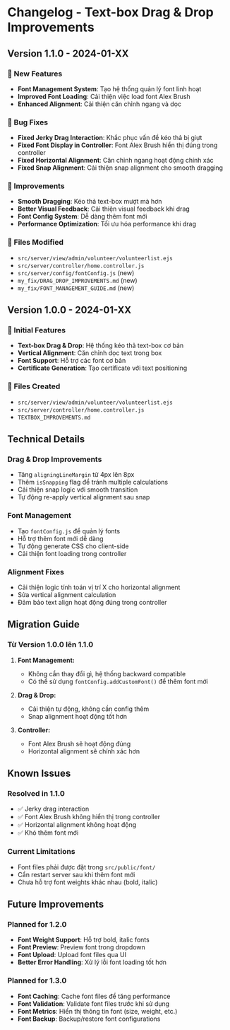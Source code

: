 # Changelog - Text-box Drag & Drop Improvements

## Version 1.1.0 - 2024-01-XX

### 🚀 New Features

- **Font Management System**: Tạo hệ thống quản lý font linh hoạt
- **Improved Font Loading**: Cải thiện việc load font Alex Brush
- **Enhanced Alignment**: Cải thiện căn chỉnh ngang và dọc

### 🐛 Bug Fixes

- **Fixed Jerky Drag Interaction**: Khắc phục vấn đề kéo thả bị giựt
- **Fixed Font Display in Controller**: Font Alex Brush hiển thị đúng trong controller
- **Fixed Horizontal Alignment**: Căn chỉnh ngang hoạt động chính xác
- **Fixed Snap Alignment**: Cải thiện snap alignment cho smooth dragging

### 🔧 Improvements

- **Smooth Dragging**: Kéo thả text-box mượt mà hơn
- **Better Visual Feedback**: Cải thiện visual feedback khi drag
- **Font Config System**: Dễ dàng thêm font mới
- **Performance Optimization**: Tối ưu hóa performance khi drag

### 📁 Files Modified

- `src/server/view/admin/volunteer/volunteerlist.ejs`
- `src/server/controller/home.controller.js`
- `src/server/config/fontConfig.js` (new)
- `my_fix/DRAG_DROP_IMPROVEMENTS.md` (new)
- `my_fix/FONT_MANAGEMENT_GUIDE.md` (new)

## Version 1.0.0 - 2024-01-XX

### 🚀 Initial Features

- **Text-box Drag & Drop**: Hệ thống kéo thả text-box cơ bản
- **Vertical Alignment**: Căn chỉnh dọc text trong box
- **Font Support**: Hỗ trợ các font cơ bản
- **Certificate Generation**: Tạo certificate với text positioning

### 📁 Files Created

- `src/server/view/admin/volunteer/volunteerlist.ejs`
- `src/server/controller/home.controller.js`
- `TEXTBOX_IMPROVEMENTS.md`

## Technical Details

### Drag & Drop Improvements

- Tăng `aligningLineMargin` từ 4px lên 8px
- Thêm `isSnapping` flag để tránh multiple calculations
- Cải thiện snap logic với smooth transition
- Tự động re-apply vertical alignment sau snap

### Font Management

- Tạo `fontConfig.js` để quản lý fonts
- Hỗ trợ thêm font mới dễ dàng
- Tự động generate CSS cho client-side
- Cải thiện font loading trong controller

### Alignment Fixes

- Cải thiện logic tính toán vị trí X cho horizontal alignment
- Sửa vertical alignment calculation
- Đảm bảo text align hoạt động đúng trong controller

## Migration Guide

### Từ Version 1.0.0 lên 1.1.0

1. **Font Management:**
   - Không cần thay đổi gì, hệ thống backward compatible
   - Có thể sử dụng `fontConfig.addCustomFont()` để thêm font mới

2. **Drag & Drop:**
   - Cải thiện tự động, không cần config thêm
   - Snap alignment hoạt động tốt hơn

3. **Controller:**
   - Font Alex Brush sẽ hoạt động đúng
   - Horizontal alignment sẽ chính xác hơn

## Known Issues

### Resolved in 1.1.0

- ✅ Jerky drag interaction
- ✅ Font Alex Brush không hiển thị trong controller
- ✅ Horizontal alignment không hoạt động
- ✅ Khó thêm font mới

### Current Limitations

- Font files phải được đặt trong `src/public/font/`
- Cần restart server sau khi thêm font mới
- Chưa hỗ trợ font weights khác nhau (bold, italic)

## Future Improvements

### Planned for 1.2.0

- **Font Weight Support**: Hỗ trợ bold, italic fonts
- **Font Preview**: Preview font trong dropdown
- **Font Upload**: Upload font files qua UI
- **Better Error Handling**: Xử lý lỗi font loading tốt hơn

### Planned for 1.3.0

- **Font Caching**: Cache font files để tăng performance
- **Font Validation**: Validate font files trước khi sử dụng
- **Font Metrics**: Hiển thị thông tin font (size, weight, etc.)
- **Font Backup**: Backup/restore font configurations

